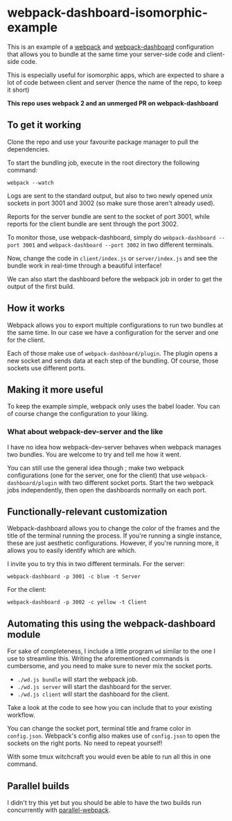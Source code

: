 # webpack-dashboard-isomorphic-example

This is an example of a [webpack](http://webpack.js.org)
and [webpack-dashboard](http://github.com/FormidableLabs/webpack-dashboard)
configuration
that allows you to bundle at the same time your server-side code and
client-side code.

This is especially useful for isomorphic apps, which are
expected to share a lot of code between client and server (hence the
name of the repo, to keep it short)

**This repo uses webpack 2 and an unmerged PR on webpack-dashboard**

## To get it working

Clone the repo and use your favourite package manager to pull the dependencies.

To start the bundling job, execute in the root directory the following
command:

```
webpack --watch
```

Logs are sent to the standard output, but also to two newly opened unix
sockets in port 3001 and 3002 (so make sure those aren't already used).

Reports for the server bundle are sent to the socket of port 3001, while
reports for the client bundle are sent through the port 3002.

To monitor those, use webpack-dashboard, simply do
`webpack-dashboard --port 3001` and `webpack-dashboard --port 3002` in two
different terminals.

Now, change the code in `client/index.js` or `server/index.js` and see
the bundle work in real-time through a beautiful interface!

We can also start the dashboard before the webpack job in order to
get the output of the first build.

## How it works

Webpack allows you to export multiple configurations to run two bundles at the
same time. In our case we have a configuration for the server and one for
the client.

Each of those make use of `webpack-dashboard/plugin`. The plugin opens
a new socket and sends data at each step of the bundling. Of course, those
sockets use different ports.

## Making it more useful

To keep the example simple, webpack only uses the babel loader. You can
of course change the configuration to your liking.

### What about webpack-dev-server and the like

I have no idea how webpack-dev-server behaves when webpack manages two
bundles. You are welcome to try and tell me how it went.

You can still use the general idea though ; make two webpack
configurations (one for the server, one for the client) that use
`webpack-dashboard/plugin` with two different socket ports.
Start the two webpack jobs independently, then open the dashboards normally
on each port.

## Functionally-relevant customization

Webpack-dashboard allows you to change the color of the frames and the title
of the terminal running the process. If you're running a single instance,
these are just aesthetic configurations. However, if you're running more,
it allows you to easily identify which are which.

I invite you to try this in two different terminals. For the server:

```
webpack-dashboard -p 3001 -c blue -t Server
```

For the client:

```
webpack-dashboard -p 3002 -c yellow -t Client
```

## Automating this using the webpack-dashboard module

For sake of completeness, I include a little program `wd` similar to the one I
use to streamline this. Writing the aforementioned commands is cumbersome, and
you need to make sure to never mix the socket ports.

- `./wd.js bundle` will start the webpack job.
- `./wd.js server` will start the dashboard for the server.
- `./wd.js client` will start the dashboard for the client.

Take a look at the code to see how you can include that to your existing
workflow.

You can change the socket port, terminal title and frame color in
`config.json`. Webpack's config also makes use of `config.json` to open the
sockets on the right ports. No need to repeat yourself!

With some tmux witchcraft you would even be able to run all
this in one command.

## Parallel builds

I didn't try this yet but you should be able to have the two builds run
concurrently with
[parallel-webpack](https://github.com/trivago/parallel-webpack/).

